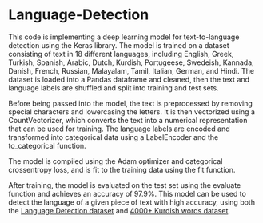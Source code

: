 # Language-Detection
This code is implementing a deep learning model for text-to-language detection using the Keras library. The model is trained on a dataset consisting of text in 18 different languages, including English, Greek, Turkish, Spanish, Arabic, Dutch, Kurdish, Portugeese, Swedeish, Kannada, Danish, French, Russian, Malayalam, Tamil, Italian, German, and Hindi. The dataset is loaded into a Pandas dataframe and cleaned, then the text and language labels are shuffled and split into training and test sets.

Before being passed into the model, the text is preprocessed by removing special characters and lowercasing the letters. It is then vectorized using a CountVectorizer, which converts the text into a numerical representation that can be used for training. The language labels are encoded and transformed into categorical data using a LabelEncoder and the to_categorical function. 

The model is compiled using the Adam optimizer and categorical crossentropy loss, and is fit to the training data using the fit function.

After training, the model is evaluated on the test set using the evaluate function and achieves an accuracy of 97.9%. This model can be used to detect the language of a given piece of text with high accuracy, using both the [Language Detection dataset](https://www.kaggle.com/datasets/basilb2s/language-detection) and [4000+ Kurdish words dataset](https://www.kaggle.com/datasets/jagaryousef/4000-kurdish-words).
